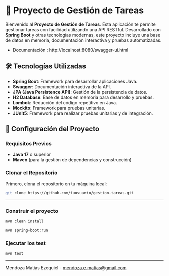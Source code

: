 # 🚀 Proyecto de Gestión de Tareas

Bienvenido al **Proyecto de Gestión de Tareas**. Esta aplicación te permite gestionar tareas con facilidad utilizando una API RESTful. Desarrollado con **Spring Boot** y otras tecnologías modernas, este proyecto incluye una base de datos en memoria, documentación interactiva y pruebas automatizadas.

* Documentación : http://localhost:8080/swagger-ui.html
  
## 🛠 Tecnologías Utilizadas

- **Spring Boot**: Framework para desarrollar aplicaciones Java.
- **Swagger**: Documentación interactiva de la API.
- **JPA (Java Persistence API)**: Gestión de la persistencia de datos.
- **H2 Database**: Base de datos en memoria para desarrollo y pruebas.
- **Lombok**: Reducción del código repetitivo en Java.
- **Mockito**: Framework para pruebas unitarias.
- **JUnit5**: Framework para realizar pruebas unitarias y de integración.

## 🧩 Configuración del Proyecto

### Requisitos Previos

- **Java 17** o superior
- **Maven** (para la gestión de dependencias y construcción)

### Clonar el Repositorio

Primero, clona el repositorio en tu máquina local:

```bash
git clone https://github.com/tuusuario/gestion-tareas.git
```
---
### Construir el proyecto 

```bash
mvn clean install
```
```bash
mvn spring-boot:run
```
### Ejecutar los test
```bash
mvn test
```
----
Mendoza Matias Ezequiel - mendoza.e.matias@gmail.com
